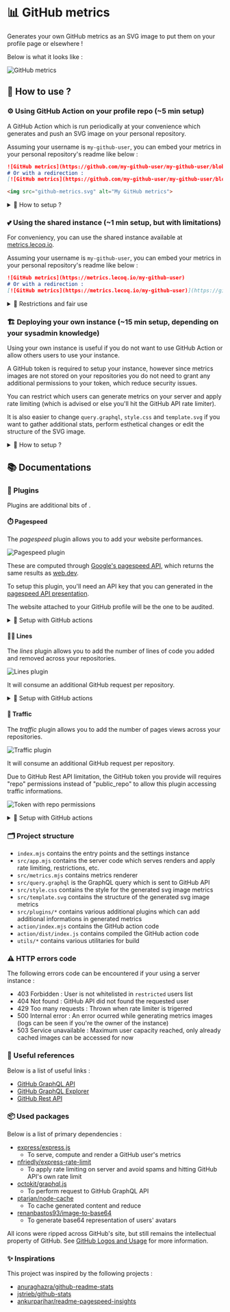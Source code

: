 # 📊 GitHub metrics

Generates your own GitHub metrics as an SVG image to put them on your profile page or elsewhere !

Below is what it looks like :

![GitHub metrics](https://github.com/lowlighter/lowlighter/blob/master/github-metrics.svg)

## 📜 How to use ?

### ⚙️ Using GitHub Action on your profile repo (~5 min setup)

A GitHub Action which is run periodically at your convenience which generates and push an SVG image on your personal repository.

Assuming your username is `my-github-user`, you can embed your metrics in your personal repository's readme like below :
```markdown
![GitHub metrics](https://github.com/my-github-user/my-github-user/blob/master/github-metrics.svg)
# Or with a redirection :
[![GitHub metrics](https://github.com/my-github-user/my-github-user/blob/master/github-metrics.svg)](https://github.com/my-github-user/my-github-user)
```
```html
<img src="github-metrics.svg" alt="My GitHub metrics">
```

<details>
<summary>💬 How to setup ?</summary>

### 1. Create a GitHub token

In your account settings, go to `Developer settings` and select `Personal access tokens` to create a new token.

You'll need to create a token with the `public_repo` right so this GitHub Action has enough permissions to push the updated SVG metrics on your personal repository.

![Create a GitHub token](https://github.com/lowlighter/metrics/blob/master/docs/imgs/personal_token.png)

### 2. Put your GitHub token in your personal repository secrets

Go to the `Settings` of your personal repository to create a new secret and paste your GitHub token here with the name `METRICS_TOKEN`.

![Setup secret](https://github.com/lowlighter/metrics/blob/master/docs/imgs/repo_secrets.png)

### 3. Create a new GitHub Action workflow on your personal repo

Go to the `Actions` of your personal repository and create a new workflow.

Paste the following and don't forget to put your GitHub username.
```yaml
name: GitHub metrics as SVG image
on:
  # Update metrics each 15 minutes. Edit this if you want to increase/decrease frequency
  # Note that GitHub image cache (5-15 minutes) still apply so it is useless to set less than this, you're image won't be refreshed
  schedule: [{cron: "*/15 * * * *"}]
  # Add this if you want to force update each time you commit on master branch
  push: {branches: "master"}
jobs:
  github-metrics:
    runs-on: ubuntu-latest
    steps:
      - uses: lowlighter/metrics@latest
        # This line will prevent this GitHub action from running when it is updated by itself if you enabled trigger on master branch
        if: "!contains(github.event.head_commit.message, '[Skip GitHub Action]')"
        with:

          # Your GitHub token ("public_repo" is required to allow this action to update the metrics SVG image)
          token: ${{ secrets.METRICS_TOKEN }}

          # Your GitHub user name
          user: my-github-user

          # Additional options
          # ==========================================

          # Path/filename to use to store generated SVG
          filename: github-metrics.svg

          # If you own a website and you added it to your GitHub profile,
          # You can provide a PageSpeed token to add your site's performance results on the metrics SVG image
          # See https://developers.google.com/speed/docs/insights/v5/get-started to obtain a key
          plugin_pagespeed: no
          pagespeed_token: ${{ secrets.PAGESPEED_TOKEN }}

          # Enable repositories lines added/removed count
          plugin_lines: no

          # Enable repositories traffic (pages views) count
          # The provided GitHub token will require "repo" permissions
          plugin_traffic: no

          # Enable debug logs
          debug: no

```

On each run, a new SVG image will be generated and committed to your repository.
Note that this will virtually increase your commits stats, so you could use a bot account instead.

![Action update](https://github.com/lowlighter/metrics/blob/master/docs/imgs/action_update.png)

### 4. Embed the link into your README.md

Edit your README.md on your repository and link it your image :

```markdown
![GitHub metrics](https://github.com/my-github-user/my-github-user/blob/master/github-metrics.svg)
```

</details>

### 💕 Using the shared instance (~1 min setup, but with limitations)

For conveniency, you can use the shared instance available at [metrics.lecoq.io](https://metrics.lecoq.io).

Assuming your username is `my-github-user`, you can embed your metrics in your personal repository's readme like below :
```markdown
![GitHub metrics](https://metrics.lecoq.io/my-github-user)
# Or with a redirection :
[![GitHub metrics](https://metrics.lecoq.io/my-github-user)](https://github.com/my-github-user/my-github-user)
```

<details>
<summary>💬 Restrictions and fair use</summary>

Since GitHub API has rate limitations and to avoid abuse, the shared instance has the following limitations :
  * Images are cached for 1 day (meaning that your metrics won't be updated until the next day)
  * A maximum of 1000 users can use this service
  * You're limited to 3 requests per hour (cached metrics are not counted)
  * Plugins are not available

You should consider deploying your own instance or use GitHub Action if you're planning using this service.

</details>

### 🏗️ Deploying your own instance (~15 min setup, depending on your sysadmin knowledge)

Using your own instance is useful if you do not want to use GitHub Action or allow others users to use your instance.

A GitHub token is required to setup your instance, however since metrics images are not stored on your repositories you do not need to grant any additional permissions to your token, which reduce security issues.

You can restrict which users can generate metrics on your server and apply rate limiting (which is advised or else you'll hit the GitHub API rate limiter).

It is also easier to change `query.graphql`, `style.css` and `template.svg` if you want to gather additional stats, perform esthetical changes or edit the structure of the SVG image.


<details>
<summary>💬 How to setup ?</summary>

### 0. Prepare your server

You'll need to have a server at your disposal where you can install and configure stuff.

### 1. Create a GitHub token

In your account settings, go to `Developer settings` and select `Personal access tokens` to create a new token.

As explained above, you do not need to grant additional permissions to the token.

![Create a GitHub token](https://github.com/lowlighter/metrics/blob/master/docs/imgs/personal_token_alt.png)

### 2. Install the dependancies

Connect to your server.

You'll need [NodeJS](https://nodejs.org/en/) (the latter version is better, for reference this was tested on v14.9.0).

Clone the repository

```shell
git clone https://github.com/lowlighter/metrics.git
```

Go inside project and install dependancies :
```shell
cd metrics/
npm install
```

Copy `settings.example.json` to `settings.json`
```shell
cp settings.example.json settings.json
```

### 3. Configure your instance

Open and edit `settings.json` to configure your instance.

```javascript
{
  //Your GitHub API token
    "token":"****************************************",

  //The optionals parameters below allows you to avoid reaching the GitHub API rate limitation

    //A set of whitelisted users which can generate metrics on your instance
    //Leave empty or undefined to disable
    //Defaults to unrestricted
      "restricted":["my-github-user"],

    //Lifetime of each generated metrics
    //If an user's metrics are requested while lifetime is still up, a cached version will be served
    //Defaults to 60 minutes
      "cached":3600000,

    //Maximum simultaneous number of user which can be cached
    //When this limit is reached, new users will receive a 503 error
    //Defaults to 0 (unlimited)
      "maxusers":0,

    //Rate limiter
    //See https://www.npmjs.com/package/express-rate-limit
    //Disabled by default
      "ratelimiter":{
        "windowMs":60000,
        "max":100
      },

  //Port on which your instance listen
  //Defaults to 3000
    "port":3000,

  //Debug mode
  //When enabled, "query.graphql", "style.css" and "template.svg" will be reloaded at each request
  //Cache will be disabled
  //This is intendend for easier development which allows to see your changes quickly
  //Defaults to false
    "debug":false,

  //Plugins configuration
  //Most of plugins are disabled by default
  //Enabling them can add additional informations and metrics about you, but increases response time
    "plugins":{
      //Pagespeed plugin
        "pagespeed":{
          //Enable or disable this plugin
          //When enabled, pass "?pagespeed=1" in url to generate website's performances
            "enabled":false,
          //Pagespeed token
          //See https://developers.google.com/speed/docs/insights/v5/get-started to obtain a key
            "token":"****************************************"
        },
      //Lines plugin
        "lines":{
          //Enable or disable this plugin
          //When enabled, pass "?lines=1" in url to compute total lines added/removed in your repositories by you
            "enabled":true
        },
      //Traffic plugin
        "traffic":{
          //Enable or disable this plugin
          //When enabled, pass "?traffic=1" in url to compute total page views in your repositories in last two weeks
          //Note that this requires that the passed GitHub API token requires a push access
            "enabled":true
        }
    }
}
```

### 4. Start your instance

Run the following command to start your instance :
```shell
npm start
```

Open your browser and test your instance :
```shell
http://localhost:3000/my-github-user
```

### 5. Setup as service on your instance (optional)

You should consider using a service to run your instance.
It will allow to restart automatically on crash and on boot.

Create a new file in `/etc/systemd/system` :
```shell
vi /etc/systemd/system/github_metrics.service
```

Paste the following and edit it with the correct paths :
```
[Unit]
Description=GitHub metrics
After=network-online.target
Wants=network-online.target

[Service]
Type=simple
WorkingDirectory=/path/to/metrics
ExecStart=/usr/bin/node /path/to/metrics/index.mjs

[Install]
WantedBy=multi-user.target
```

Reload services, enable it and start it :
```shell
systemctl daemon-reload
systemctl enable github_metrics
systemctl start github_metrics
```

Check if your service is up and running :
```shell
systemctl status github_metrics
```

### 6. Embed the link into your README.md

Edit your README.md on your repository and link it your image :

```markdown
![GitHub metrics](https://my-personal-domain.com/my-github-user)
```

</details>

## 📚 Documentations

### 🧩 Plugins

Plugins are additional bits of .

#### ⏱️ Pagespeed

The *pagespeed* plugin allows you to add your website performances.

![Pagespeed plugin](https://github.com/lowlighter/metrics/blob/master/docs/imgs/plugin_pagespeed.jpg)

These are computed through [Google's pagespeed API](https://developers.google.com/speed/docs/insights/v5/get-started), which returns the same results as [web.dev](https://web.dev).

To setup this plugin, you'll need an API key that you can generated in the [pagespeed API presentation](https://developers.google.com/speed/docs/insights/v5/get-started).

The website attached to your GitHub profile will be the one to be audited.

<details>
<summary>💬 Setup with GitHub actions</summary>

Add the following to your workflow :

```yaml
- uses: lowlighter/metrics@latest
  with:
    # ... other options
    plugin_pagespeed: yes
    pagespeed_token: ${{ secrets.PAGESPEED_TOKEN }}
```

</details>

#### 👨‍💻 Lines

The *lines* plugin allows you to add the number of lines of code you added and removed across your repositories.

![Lines plugin](https://github.com/lowlighter/metrics/blob/master/docs/imgs/plugin_lines.jpg)

It will consume an additional GitHub request per repository.

<details>
<summary>💬 Setup with GitHub actions</summary>

Add the following to your workflow :

```yaml
- uses: lowlighter/metrics@latest
  with:
    # ... other options
    plugin_lines: yes
```

</details>

#### 🧮 Traffic

The *traffic* plugin allows you to add the number of pages views across your repositories.

![Traffic plugin](https://github.com/lowlighter/metrics/blob/master/docs/imgs/plugin_traffic.jpg)

It will consume an additional GitHub request per repository.

Due to GitHub Rest API limitation, the GitHub token you provide will requires "repo" permissions instead of "public_repo" to allow this plugin accessing traffic informations.

![Token with repo permissions](https://github.com/lowlighter/metrics/blob/master/docs/imgs/token_repo_rights.png)

<details>
<summary>💬 Setup with GitHub actions</summary>

Add the following to your workflow :

```yaml
- uses: lowlighter/metrics@latest
  with:
    # ... other options
    token: ${{ secrets.METRICS_TOKEN }} # Remember, this must have "repo" permissions for this plugin to work !
    plugin_traffic: yes
```

</details>

### 🗂️ Project structure

* `index.mjs` contains the entry points and the settings instance
* `src/app.mjs` contains the server code which serves renders and apply rate limiting, restrictions, etc.
* `src/metrics.mjs` contains metrics renderer
* `src/query.graphql` is the GraphQL query which is sent to GitHub API
* `src/style.css` contains the style for the generated svg image metrics
* `src/template.svg` contains the structure of the generated svg image metrics
* `src/plugins/*` contains various additional plugins which can add additional informations in generated metrics
* `action/index.mjs` contains the GitHub action code
* `action/dist/index.js` contains compiled the GitHub action code
* `utils/*` contains various utilitaries for build

### ⚠️ HTTP errors code

The following errors code can be encountered if your using a server instance :

* 403 Forbidden : User is not whitelisted in `restricted` users list
* 404 Not found : GitHub API did not found the requested user
* 429 Too many requests : Thrown when rate limiter is trigerred
* 500 Internal error : An error ocurred while generating metrics images (logs can be seen if you're the owner of the instance)
* 503 Service unavailable : Maximum user capacity reached, only already cached images can be accessed for now

### 📖 Useful references

Below is a list of useful links :

* [GitHub GraphQL API](https://docs.github.com/en/graphql)
* [GitHub GraphQL Explorer](https://developer.github.com/v4/explorer/)
* [GitHub Rest API](https://docs.github.com/en/rest)

### 📦 Used packages

Below is a list of primary dependencies :

* [express/express.js](https://github.com/expressjs/express)
  * To serve, compute and render a GitHub user's metrics
* [nfriedly/express-rate-limit](https://github.com/nfriedly/express-rate-limit)
  * To apply rate limiting on server and avoid spams and hitting GitHub API's own rate limit
* [octokit/graphql.js](https://github.com/octokit/graphql.js/)
  * To perform request to GitHub GraphQL API
* [ptarjan/node-cache](https://github.com/ptarjan/node-cache)
  * To cache generated content and reduce
* [renanbastos93/image-to-base64](https://github.com/renanbastos93/image-to-base64)
  * To generate base64 representation of users' avatars

All icons were ripped across GitHub's site, but still remains the intellectual property of GitHub.
See [GitHub Logos and Usage](https://github.com/logos) for more information.

### ✨ Inspirations

This project was inspired by the following projects :

* [anuraghazra/github-readme-stats](https://github.com/anuraghazra/github-readme-stats)
* [jstrieb/github-stats](https://github.com/jstrieb/github-stats)
* [ankurparihar/readme-pagespeed-insights](https://github.com/ankurparihar/readme-pagespeed-insights)